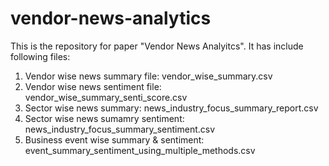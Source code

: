 # vendor-news-analytics
This is the repository for paper "Vendor News Analyitcs".
It has include following files:
1. Vendor wise news summary file: vendor_wise_summary.csv
2. Vendor wise news sentiment file: vendor_wise_summary_senti_score.csv
3. Sector wise news summary: news_industry_focus_summary_report.csv
4. Sector wise news sumamry sentiment:  news_industry_focus_summary_sentiment.csv
5. Business event wise summary & sentiment: event_summary_sentiment_using_multiple_methods.csv
